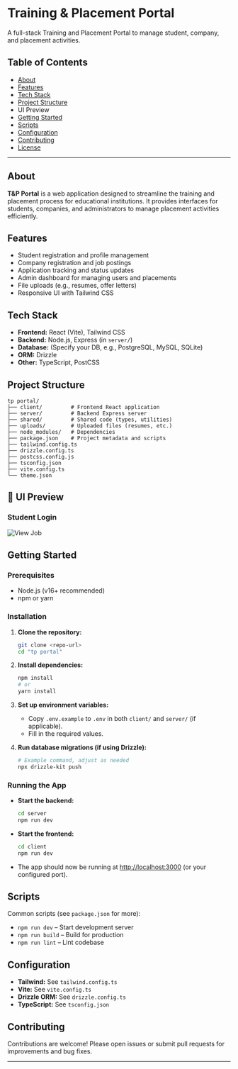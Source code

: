 # Training & Placement Portal

A full-stack Training and Placement Portal to manage student, company, and placement activities.

## Table of Contents

- [About](#about)
- [Features](#features)
- [Tech Stack](#tech-stack)
- [Project Structure](#project-structure)
- UI Preview
- [Getting Started](#getting-started)
- [Scripts](#scripts)
- [Configuration](#configuration)
- [Contributing](#contributing)
- [License](#license)

---

## About

**T&P Portal** is a web application designed to streamline the training and placement process for educational institutions. It provides interfaces for students, companies, and administrators to manage placement activities efficiently.

## Features

- Student registration and profile management
- Company registration and job postings
- Application tracking and status updates
- Admin dashboard for managing users and placements
- File uploads (e.g., resumes, offer letters)
- Responsive UI with Tailwind CSS

## Tech Stack

- **Frontend:** React (Vite), Tailwind CSS
- **Backend:** Node.js, Express (in `server/`)
- **Database:** (Specify your DB, e.g., PostgreSQL, MySQL, SQLite)
- **ORM:** Drizzle
- **Other:** TypeScript, PostCSS

## Project Structure

```
tp portal/
├── client/         # Frontend React application
├── server/         # Backend Express server
├── shared/         # Shared code (types, utilities)
├── uploads/        # Uploaded files (resumes, etc.)
├── node_modules/   # Dependencies
├── package.json    # Project metadata and scripts
├── tailwind.config.ts
├── drizzle.config.ts
├── postcss.config.js
├── tsconfig.json
├── vite.config.ts
└── theme.json
```
## 📸 UI Preview

###  Student Login
![View Job](./client/public/View-jobs.png)

## Getting Started

### Prerequisites

- Node.js (v16+ recommended)
- npm or yarn

### Installation

1. **Clone the repository:**
   ```bash
   git clone <repo-url>
   cd "tp portal"
   ```

2. **Install dependencies:**
   ```bash
   npm install
   # or
   yarn install
   ```

3. **Set up environment variables:**
   - Copy `.env.example` to `.env` in both `client/` and `server/` (if applicable).
   - Fill in the required values.

4. **Run database migrations (if using Drizzle):**
   ```bash
   # Example command, adjust as needed
   npx drizzle-kit push
   ```

### Running the App

- **Start the backend:**
  ```bash
  cd server
  npm run dev
  ```

- **Start the frontend:**
  ```bash
  cd client
  npm run dev
  ```

- The app should now be running at [http://localhost:3000](http://localhost:3000) (or your configured port).

## Scripts

Common scripts (see `package.json` for more):

- `npm run dev` – Start development server
- `npm run build` – Build for production
- `npm run lint` – Lint codebase

## Configuration

- **Tailwind:** See `tailwind.config.ts`
- **Vite:** See `vite.config.ts`
- **Drizzle ORM:** See `drizzle.config.ts`
- **TypeScript:** See `tsconfig.json`

## Contributing

Contributions are welcome! Please open issues or submit pull requests for improvements and bug fixes.

---

